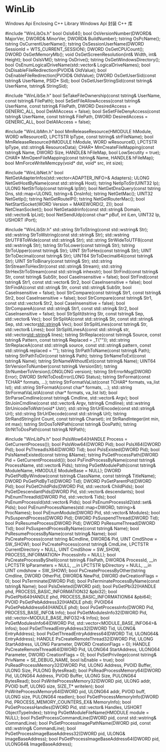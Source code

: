 # WinLib
Windows Api Enclosing C++ Library
Windows Api 封装 C++ 库

#include "WinLibOs.h"
	bool			 OsIs64();
	bool			 OsVersionNumber(DWORD& MajorVer, DWORD& MinorVer, DWORD& BuildNumber);
	tstring		 OsPcName();
	tstring		 OsCurrentUserName();
	tstring		 OsSessionUserName(DWORD SessionId = WTS_CURRENT_SESSION);
	DWORD			 OsGetCPUCount();
	DWORD			 OsGetMemoryMb();
	void			 OsGetScreenResolution(int& Width, int& Height);
	bool			 OsIsVM();
	tstring		 OsDrive();
	tstring		 OsGetWindowsDirectory();
	bool			 OsEnumLogicalDriveName(std::vector<tstring>& LogicalDriveNames);
	bool			 OsDisableFileRedirection(PVOID& OldValue);
	bool			 OsEnableFileRedirection(PVOID& OldValue);
	DWORD			 OsGetUserSid(const tstring& UserName, PSID* Sid);
	bool			 OsGetUserStringSid(const tstring& UserName, tstring& StringSid);
  
#include "WinLibSe.h"
	bool			SeTakeFileOwnership(const tstring& UserName, const tstring& FilePath);
	bool			SeSetFileAllowAccess(const tstring& UserName, const tstring& FilePath, DWORD DesiredAccess = GENERIC_ALL, bool DelAllAccess = false);
	bool			SeSetFileDenyAccess(const tstring& UserName, const tstring& FilePath, DWORD DesiredAccess = GENERIC_ALL, bool DelAllAccess = false);

#include "WinLibMm.h"
  bool			MmReleaseResource(HMODULE hModule, WORD wResourceID, LPCTSTR lpType, const tstring& strFileName);
	bool			MmReleaseResource(HMODULE hModule, WORD wResourceID, LPCTSTR lpType, std::string& ResourceData);
	CHAR*			MmCreateFileMapping(const tstring& Name, DWORD Size, HANDLE& hFileMap, bool LowSecutity = true);
	CHAR* 		MmOpenFileMapping(const tstring& Name, HANDLE& hFileMap);
	bool 			MmForceWriteMemcpy(void* dst, void* src, int size);
  
#include "WinLibNet.h"
  bool 			NetGetAdapterInfos(std::vector<ADAPTER_INFO>& Adapters);
	ULONG 			NetGetHostByName(const std::string& Host);
	tstring 		NetIpToStr(UINT32 Ip);
	ULONG 			NetStrToIp(const tstring& IpStr);
	bool 			NetGetDnsQuery(const tstring Dns, std::map<ULONG, tstring>& DnsInfo);
	tstring 		NetGetMac();
	UINT32 			NetGetIp();
	tstring 		NetGetRouteIP();
	tstring 		NetGetRouterMac();
	bool 			NetStartSocket(WORD Version = MAKEWORD(2, 2));
	bool 			NetCleanSocket();
	bool 			NetGetaddrinfo(const std::string& Domain, std::vector<UINT32>& IpList);
	bool 			NetSendUdp(const char* pBuf, int iLen, UINT32 Ip, USHORT iPort);
  
#include "WinLibStr.h"
  std::string		StrToString(const std::wstring& Str);
	std::wstring	StrToWstring(const std::string& Str);
	std::wstring	StrUTF8ToWide(const std::string& Str);
	std::string		StrWideToUTF8(const std::wstring& Str);
	tstring			StrToLower(const tstring& Str);
	tstring			StrToUpper(const tstring& Str);
	UINT			StrToHex(const tstring& Str);
	UINT			StrToDecimal(const tstring& Str);
	UINT64			StrToDecimal64(const tstring& Str);
	UINT			StrToBinary(const tstring& Str);
	std::string		StrStreamToHexStr(const std::string& Stream);
	std::string		StrHexStrToStream(const std::string& inhexstr);
	bool			StrFind(const tstring& Str, const tstring& SubStr, bool CaseInsensitive = false);
	bool			StrFind(const tstring& Str1, const std::vector<tstring>& Str2, bool CaseInsensitive = false);
	bool			StrFindA(const std::string& Str, const std::string& SubStr, bool CaseInsensitive = false);
	bool			StrCompare(const tstring& Str1, const tstring& Str2, bool CaseInsensitive = false);
	bool			StrCompare(const tstring& Str1, const std::vector<tstring>& Str2, bool CaseInsensitive = false);
	bool			StrCompareA(const std::string& Str1, const std::string& Str2, bool CaseInsensitive = false);
	bool			StrSplit(tstring Str, const tstring& Sep, std::vector<tstring>& Vec);
	bool			StrSplitA(const std::string& Str, const std::string& Sep, std::vector<std::string>& Vec);
	bool			StrSplitLines(const tstring& Str, std::vector<tstring>& Lines);
	bool			StrSplitLinesA(const std::string& str, std::vector<std::string>& lines);
	tstring			StrReplace(const tstring& Source, const tstring& Pattern, const tstring& Replaced = _T(""));
	std::string		StrReplaceA(const std::string& source, const std::string& pattern, const std::string& replaced = "");
	tstring			StrPathToName(const tstring& Path);
	tstring			StrPathToDir(const tstring& Path);
	tstring			StrNameToExt(const tstring& Name);
	tstring			StrNameWithoutExt(const tstring& Name);
	UINT64			StrVersionToNumber(const tstring& VersionStr);
	tstring			StrNumberToVersion(LONGLONG version);
	tstring			StrErrorMsg(DWORD Error);
	DWORD			StrNtToDosError(LONG Status);
	tstring			StrFormat(const TCHAR* formats, ...);
	tstring			StrFormatVaList(const TCHAR* formats, va_list lst);
	std::string		StrFormatA(const char* formats, ...);
	std::string		StrFormatVaListA(const char* formats, va_list lst);
	bool			StrParseCmdline(const tstring& Cmdline, std::vector<tstring>& Argv);
	bool			StrJoinCmdline(const std::vector<tstring>& Argv, tstring& Cmdline);
	std::wstring	StrUnicodeToWstr(void* Ustr);
	std::string		StrUrlEncode(const std::string& Url);
	std::string		StrUrlDecode(const std::string& Url);
	tstring			StrRandString(int Count, const tstring& Charset);
	int				StrRandInteger(int min, int max);
	tstring			StrDosToNtPath(const tstring& DosPath);
	tstring			StrNtToDosPath(const tstring& NtPath);
  
#include "WinLibPs.h"
  bool			PsIsWow64(HANDLE Process = GetCurrentProcess());
	bool			PsIsWow64(DWORD Pid);
	bool			PsIsX64(DWORD Pid);
	bool			PsThreadIsX64(DWORD Tid);
	bool			PsIsExisted(DWORD Pid);
	bool			PsIsNameExisted(const tstring &Name);
	tstring			PsGetProcessPath(DWORD Pid = GetCurrentProcessId());
	bool			PsFindProcessByName(const tstring& ProcessName, std::vector<DWORD>& Pids);
	tstring			PsGetModulePath(const tstring& ModuleName, HMODULE ModuleBase = NULL);
	DWORD			PsGetPidByWindow(const tstring& ClassName, const tstring& TitleName);
	DWORD			PsGetPidByTid(DWORD Tid);
	DWORD			PsGetParentPid(DWORD Pid);
	bool			PsGetChildPids(DWORD Pid, std::vector<DWORD>& ChildPids);
	bool			PsGetDescendantPids(DWORD Pid, std::vector<DWORD>& descendants);
	bool			PsEnumThreadId(DWORD Pid, std::vector<DWORD>& Tids);
	bool			PsEnumProcessId(std::vector<DWORD>& Pids);
	bool			PsEnumProcessId2(std::set<DWORD>& Pids);
	bool			PsEnumProcessNames(std::map<DWORD, tstring>& ProcNames);
	bool			PsEnumModule(DWORD Pid, std::vector<MODULEENTRY32>& Modules);
	bool			PsSuspendProcess(DWORD Pid);
	DWORD			PsSuspendThread(DWORD Tid);
	bool			PsResumeProcess(DWORD Pid);
	DWORD			PsResumeThread(DWORD Tid);
	bool			PsSuspendProcessByName(const tstring& Name);
	bool			PsResumeProcessByName(const tstring& Name);
	bool			PsCreateProcess(const tstring &Cmdline, DWORD& Pid, UINT CmdShow = SW_SHOW);
	bool			PsCreateProcess(const tstring& CmdLine, LPCTSTR CurrentDirectory = NULL, UINT CmdShow = SW_SHOW, PROCESS_INFORMATION* ProcessInfo = NULL);
	bool			PsCreateProcessByShell(const tstring& FilePath, DWORD& ProcessId, __in LPCTSTR lpParameters = NULL, __in LPCTSTR lpDirectory = NULL, __in UINT cmdshow = SW_SHOW);
	bool			PsCreateProcessByOther(tstring Cmdline, DWORD OtherPid, DWORD& NewPid, DWORD dwCreationFlags = 0);
	bool			PsTerminate(DWORD Pid);
	bool			PsTerminateProcessByName(const tstring& Name);
	bool			PsIsDeleted(DWORD pid);
	bool			PsGetPbi32(HANDLE phd, PROCESS_BASIC_INFORMATION32 &pbi32);
	bool			PsGetPbi64(HANDLE phd, PROCESS_BASIC_INFORMATION64 &pbi64);
	PVOID			PsGetPebAddress32(HANDLE phd);
	PVOID64			PsGetPebAddress64(HANDLE phd);
	bool			PsGetProcessInfo(DWORD Pid, PROCESS_BASE_INFO& Info);
	bool			PsGetModulesInfo32(DWORD Pid, std::vector<MODULE_BASE_INFO32>& Infos);
	bool			PsGetModulesInfo64(DWORD Pid, std::vector<MODULE_BASE_INFO64>& Infos);
	bool			PsGetThreadEntryAddress32(DWORD Tid, ULONG& EntryAddress);
	bool			PsGetThreadEntryAddress64(DWORD Tid, ULONG64& EntryAddress);
	HANDLE			PsCreateRemoteThread32(DWORD Pid, ULONG StartAddress, ULONG Parameter, DWORD CreationFlags = 0);
	HANDLE			PsCreateRemoteThread64(DWORD Pid, ULONG64 StartAddress, ULONG64 Parameter, DWORD CreationFlags = 0);
	bool			PsSetPrivilege(const tstring& PrivName = SE_DEBUG_NAME, bool IsEnable = true);
	bool			PsReadProcessMemory32(DWORD Pid, ULONG Address, PVOID Buffer, ULONG Size, PULONG BytesRead);
	bool			PsReadProcessMemory64(DWORD Pid, ULONG64 Address, PVOID Buffer, ULONG Size, PULONG64 BytesRead);
	bool			PsWriteProcessMemory32(DWORD pid, ULONG addr, PVOID buff, ULONG size, SIZE_T* writelen);
	bool			PsWriteProcessMemory64(DWORD pid, ULONG64 addr, PVOID buff, ULONG size, PULONG64 readlen);
	bool			PsGetProcessMemoryInfo(DWORD Pid, PROCESS_MEMORY_COUNTERS_EX& MemoryInfo);
	bool			PsGetProcessHandles(DWORD Pid, std::vector<HANDLE>& Handles, USHORT ObjectTypeIndex);
	tstring			PsGetModuleFileName(HMODULE module = NULL);
	bool			PsSetProcessCommandLine(DWORD pid, const std::wstring& CommandLine);
	bool			PsSetProcessImagePathName(DWORD pid, const std::wstring& CommandLine);
	bool			PsGetProcessImageBaseAddress32(DWORD pid, ULONG& ImageBaseAddress);
	bool			PsGetProcessImageBaseAddress64(DWORD pid, ULONG64& ImageBaseAddress);
